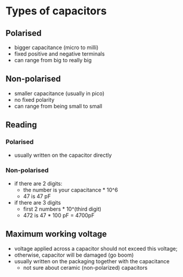 # Types of capacitors

## Polarised

- bigger capacitance (micro to milli)
- fixed positive and negative terminals
- can range from big to really big

## Non-polarised

- smaller capacitance (usually in pico)
- no fixed polarity
- can range from being small to small

## Reading

### Polarised

- usually written on the capacitor directly

### Non-polarised

- if there are 2 digits:
	- the number is your capacitance * 10^6
	- 47 is 47 pF
- if there are 3 digits
	- first 2 numbers * 10^(third digit)
	- 472 is 47 * 100 pF = 4700pF

## Maximum working voltage

- voltage applied across a capacitor should not exceed this voltage;
- otherwise, capacitor will be damaged (go boom)
- usually written on the packaging together with the capacitance
	- not sure about ceramic (non-polarized) capacitors